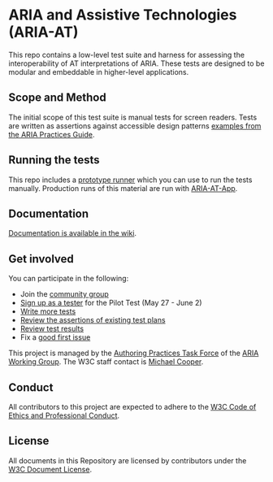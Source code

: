 # ARIA and Assistive Technologies (ARIA-AT)

This repo contains a low-level test suite and harness for assessing the interoperability of AT interpretations of ARIA. These tests are designed to be modular and embeddable in higher-level applications.

## Scope and Method

The initial scope of this test suite is manual tests for screen readers. Tests are written as assertions against accessible design patterns [examples from the ARIA Practices Guide](https://w3c.github.io/aria-practices/examples/).

## Running the tests

This repo includes a [prototype runner](https://w3c.github.io/aria-at/runner) which you can use to run the tests manually. Production runs of this material are run with [ARIA-AT-App](https://github.com/bocoup/aria-at-app).

## Documentation

[Documentation is available in the wiki](https://github.com/w3c/aria-at/wiki).

## Get involved

You can participate in the following:

* Join the [community group](https://www.w3.org/community/aria-at/)
* [Sign up as a tester](https://github.com/w3c/aria-at/issues/162) for the Pilot Test (May 27 - June 2)
* [Write more tests](https://github.com/w3c/aria-at/wiki/How-to-contribute-tests)
* [Review the assertions of existing test plans](https://w3c.github.io/aria-at/review-test-plans/)
* [Review test results](https://w3c.github.io/aria-at/results/)
* Fix a [good first issue](https://github.com/w3c/aria-at/issues?q=is%3Aopen+is%3Aissue+label%3A%22good+first+issue%22)

This project is managed by the [Authoring Practices Task Force](https://www.w3.org/WAI/ARIA/task-forces/practices/) of the [ARIA Working Group](http://www.w3.org/WAI/ARIA/). The W3C staff contact is [Michael Cooper](http://www.w3.org/People/cooper/).

## Conduct

All contributors to this project are expected to adhere to the [W3C Code of Ethics and Professional Conduct](https://www.w3.org/Consortium/cepc/).

## License

All documents in this Repository are licensed by contributors under the [W3C Document License](https://www.w3.org/Consortium/Legal/2015/doc-license).

